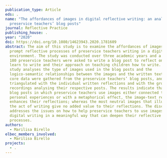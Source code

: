 ```yaml
---
publication_type: Article
eds: .
name: "The affordances of images in digital reflective writing: an analysis of
  preservice teachers’ blog posts"
journal: Reflective Practice
publishing_house: .
year: "2020"
doi: https://doi.org/10.1080/14623943.2020.1781609
abstract: The aim of this study is to examine the affordances of images to
  prompt reflective processes of preservice teachers writing in a digital
  environment. The study was conducted over three academic years and a total of
  180 preservice teachers were asked to write a blog post to reflect on how they
  learn to write and their approach on teaching children how to write. This
  study analyses the type of images used in the blog posts and the
  logico-semantic relationships between the images and the written text. The
  core data were gathered from the preservice teachers’ blog posts, and then
  triangulated with the individual written reflections and with the group
  recordings analysing their respective posts. The results indicate that the
  blog posts in which preservice teachers use images either connected to
  personal experiences or with a metaphorical effect, the image-text relation
  enhances their reflections; whereas the most neutral images that illustrate
  the act of writing give no added value to their reflections. The discussion
  addresses the issues on how to help preservice teachers to use images in
  digital writing in a meaningful way that can deepen their reflective
  processes.
authors:
  - Marilisa Birello
elbec_members_involved:
  - Marilisa Birello
projects:
  - .
---
```

